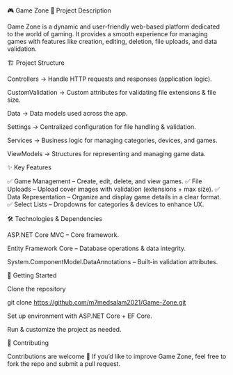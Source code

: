 🎮 Game Zone
📌 Project Description

Game Zone is a dynamic and user-friendly web-based platform dedicated to the world of gaming.
It provides a smooth experience for managing games with features like creation, editing, deletion, file uploads, and data validation.

🏗️ Project Structure

Controllers → Handle HTTP requests and responses (application logic).

CustomValidation → Custom attributes for validating file extensions & file size.

Data → Data models used across the app.

Settings → Centralized configuration for file handling & validation.

Services → Business logic for managing categories, devices, and games.

ViewModels → Structures for representing and managing game data.

✨ Key Features

✅ Game Management – Create, edit, delete, and view games.
✅ File Uploads – Upload cover images with validation (extensions + max size).
✅ Data Representation – Organize and display game details in a clear format.
✅ Select Lists – Dropdowns for categories & devices to enhance UX.

🛠️ Technologies & Dependencies

ASP.NET Core MVC – Core framework.

Entity Framework Core – Database operations & data integrity.

System.ComponentModel.DataAnnotations – Built-in validation attributes.

🚀 Getting Started

Clone the repository

git clone https://github.com/m7medsalam2021/Game-Zone.git


Set up environment with ASP.NET Core + EF Core.

Run & customize the project as needed.

🤝 Contributing

Contributions are welcome 🎉
If you’d like to improve Game Zone, feel free to fork the repo and submit a pull request.
